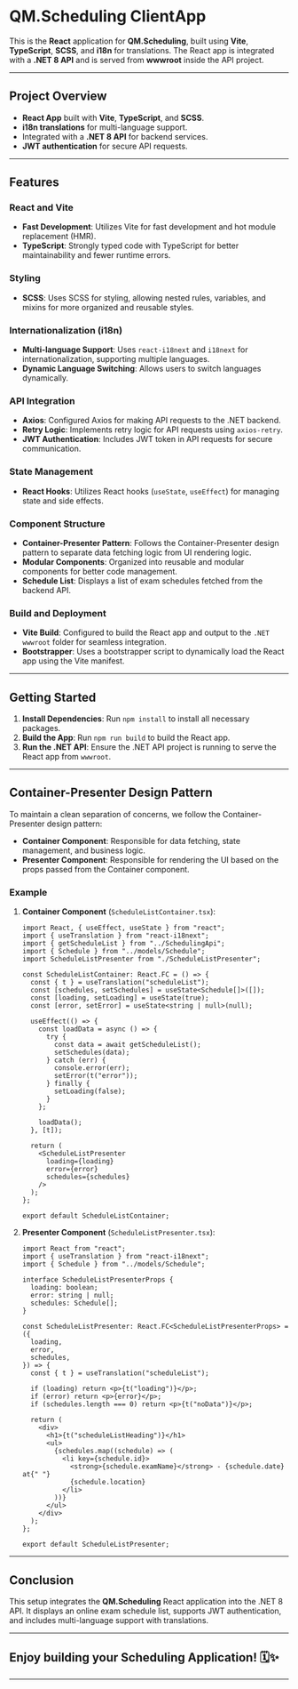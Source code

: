 # **QM.Scheduling ClientApp**

This is the **React** application for **QM.Scheduling**, built using **Vite**, **TypeScript**, **SCSS**, and **i18n** for translations. The React app is integrated with a **.NET 8 API** and is served from **wwwroot** inside the API project.

---

## **Project Overview**

- **React App** built with **Vite**, **TypeScript**, and **SCSS**.
- **i18n translations** for multi-language support.
- Integrated with a **.NET 8 API** for backend services.
- **JWT authentication** for secure API requests.

---

## **Features**

### **React and Vite**

- **Fast Development**: Utilizes Vite for fast development and hot module replacement (HMR).
- **TypeScript**: Strongly typed code with TypeScript for better maintainability and fewer runtime errors.

### **Styling**

- **SCSS**: Uses SCSS for styling, allowing nested rules, variables, and mixins for more organized and reusable styles.

### **Internationalization (i18n)**

- **Multi-language Support**: Uses `react-i18next` and `i18next` for internationalization, supporting multiple languages.
- **Dynamic Language Switching**: Allows users to switch languages dynamically.

### **API Integration**

- **Axios**: Configured Axios for making API requests to the .NET backend.
- **Retry Logic**: Implements retry logic for API requests using `axios-retry`.
- **JWT Authentication**: Includes JWT token in API requests for secure communication.

### **State Management**

- **React Hooks**: Utilizes React hooks (`useState`, `useEffect`) for managing state and side effects.

### **Component Structure**

- **Container-Presenter Pattern**: Follows the Container-Presenter design pattern to separate data fetching logic from UI rendering logic.
- **Modular Components**: Organized into reusable and modular components for better code management.
- **Schedule List**: Displays a list of exam schedules fetched from the backend API.

### **Build and Deployment**

- **Vite Build**: Configured to build the React app and output to the `.NET wwwroot` folder for seamless integration.
- **Bootstrapper**: Uses a bootstrapper script to dynamically load the React app using the Vite manifest.

---

## **Getting Started**

1. **Install Dependencies**: Run `npm install` to install all necessary packages.
2. **Build the App**: Run `npm run build` to build the React app.
3. **Run the .NET API**: Ensure the .NET API project is running to serve the React app from `wwwroot`.

---

## **Container-Presenter Design Pattern**

To maintain a clean separation of concerns, we follow the Container-Presenter design pattern:

- **Container Component**: Responsible for data fetching, state management, and business logic.
- **Presenter Component**: Responsible for rendering the UI based on the props passed from the Container component.

### Example

1. **Container Component** (`ScheduleListContainer.tsx`):

   ```tsx
   import React, { useEffect, useState } from "react";
   import { useTranslation } from "react-i18next";
   import { getScheduleList } from "../SchedulingApi";
   import { Schedule } from "../models/Schedule";
   import ScheduleListPresenter from "./ScheduleListPresenter";

   const ScheduleListContainer: React.FC = () => {
     const { t } = useTranslation("scheduleList");
     const [schedules, setSchedules] = useState<Schedule[]>([]);
     const [loading, setLoading] = useState(true);
     const [error, setError] = useState<string | null>(null);

     useEffect(() => {
       const loadData = async () => {
         try {
           const data = await getScheduleList();
           setSchedules(data);
         } catch (err) {
           console.error(err);
           setError(t("error"));
         } finally {
           setLoading(false);
         }
       };

       loadData();
     }, [t]);

     return (
       <ScheduleListPresenter
         loading={loading}
         error={error}
         schedules={schedules}
       />
     );
   };

   export default ScheduleListContainer;
   ```

2. **Presenter Component** (`ScheduleListPresenter.tsx`):

   ```tsx
   import React from "react";
   import { useTranslation } from "react-i18next";
   import { Schedule } from "../models/Schedule";

   interface ScheduleListPresenterProps {
     loading: boolean;
     error: string | null;
     schedules: Schedule[];
   }

   const ScheduleListPresenter: React.FC<ScheduleListPresenterProps> = ({
     loading,
     error,
     schedules,
   }) => {
     const { t } = useTranslation("scheduleList");

     if (loading) return <p>{t("loading")}</p>;
     if (error) return <p>{error}</p>;
     if (schedules.length === 0) return <p>{t("noData")}</p>;

     return (
       <div>
         <h1>{t("scheduleListHeading")}</h1>
         <ul>
           {schedules.map((schedule) => (
             <li key={schedule.id}>
               <strong>{schedule.examName}</strong> - {schedule.date} at{" "}
               {schedule.location}
             </li>
           ))}
         </ul>
       </div>
     );
   };

   export default ScheduleListPresenter;
   ```

---

## **Conclusion**

This setup integrates the **QM.Scheduling** React application into the .NET 8 API. It displays an online exam schedule list, supports JWT authentication, and includes multi-language support with translations.

---

## **Enjoy building your Scheduling Application!** 🗓️✨

---
